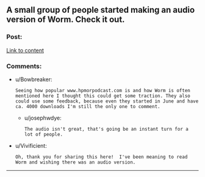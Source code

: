 ## A small group of people started making an audio version of Worm. Check it out.

### Post:

[Link to content](http://audioworm.rein-online.org/2014/06/28/gestation-1-01/)

### Comments:

- u/Bowbreaker:
  ```
  Seeing how popular www.hpmorpodcast.com is and how Worm is often mentioned here I thought this could get some traction. They also could use some feedback, because even they started in June and have ca. 4000 downloads I'm still the only one to comment.
  ```

  - u/josephwdye:
    ```
    The audio isn't great, that's going be an instant turn for a lot of people.
    ```

- u/Vivificient:
  ```
  Oh, thank you for sharing this here!  I've been meaning to read Worm and wishing there was an audio version.
  ```

---

